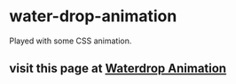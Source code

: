 # water-drop-animation

Played with some CSS animation.

## visit this page at [Waterdrop Animation](https://sharath-mind.github.io/water-drop-animation/)
